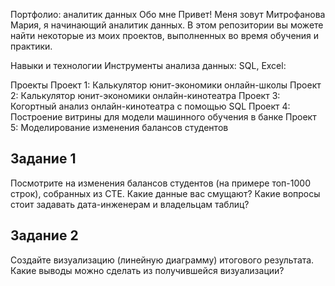 Портфолио: аналитик данных
Обо мне
Привет! Меня зовут Митрофанова Мария, я начинающий аналитик данных. В этом репозитории вы можете найти некоторые из моих проектов, выполненных во время обучения и практики.

Навыки и технологии
Инструменты анализа данных: SQL, Excel:

Проекты
Проект 1: Калькулятор юнит-экономики онлайн-школы
Проект 2: Калькулятор юнит-экономики онлайн-кинотеатра
Проект 3: Когортный анализ онлайн-кинотеатра с помощью SQL
Проект 4: Построение витрины для модели машинного обучения в банке
Проект 5: Моделирование изменения балансов студентов
## Задание 1
Посмотрите на изменения балансов студентов (на примере топ-1000 строк), собранных из CTE. 
Какие данные вас смущают? Какие вопросы стоит задавать дата-инженерам и владельцам таблиц? 
## Задание 2
Создайте визуализацию (линейную диаграмму) итогового результата. 
Какие выводы можно сделать из получившейся визуализации?



